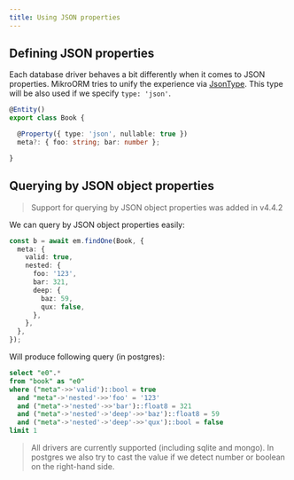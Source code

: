 ```yaml
---
title: Using JSON properties
---
```


## Defining JSON properties

Each database driver behaves a bit differently when it comes to JSON properties. MikroORM tries to unify the experience via [JsonType](custom-types.md#jsontype). This type will be also used if we
specify `type: 'json'`.

```ts
@Entity()
export class Book {

  @Property({ type: 'json', nullable: true })
  meta?: { foo: string; bar: number };

}
```

## Querying by JSON object properties

> Support for querying by JSON object properties was added in v4.4.2

We can query by JSON object properties easily:

```ts
const b = await em.findOne(Book, {
  meta: {
    valid: true,
    nested: {
      foo: '123',
      bar: 321,
      deep: {
        baz: 59,
        qux: false,
      },
    },
  },
});
```

Will produce following query (in postgres):

```sql
select "e0".* 
from "book" as "e0" 
where ("meta"->>'valid')::bool = true 
  and "meta"->'nested'->>'foo' = '123' 
  and ("meta"->'nested'->>'bar')::float8 = 321 
  and ("meta"->'nested'->'deep'->>'baz')::float8 = 59 
  and ("meta"->'nested'->'deep'->>'qux')::bool = false 
limit 1
```

> All drivers are currently supported (including sqlite and mongo). In postgres we
> also try to cast the value if we detect number or boolean on the right-hand side.
